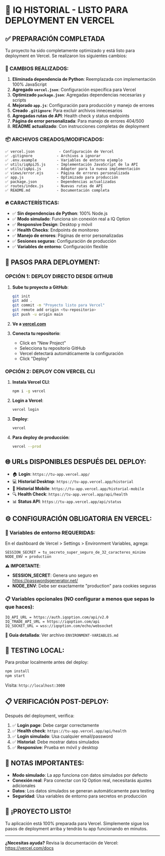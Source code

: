 # 🚀 IQ HISTORIAL - LISTO PARA DEPLOYMENT EN VERCEL

## ✅ PREPARACIÓN COMPLETADA

Tu proyecto ha sido completamente optimizado y está listo para deployment en Vercel. Se realizaron los siguientes cambios:

### 🔧 CAMBIOS REALIZADOS:

1. **Eliminada dependencia de Python**: Reemplazada con implementación 100% JavaScript
2. **Agregado `vercel.json`**: Configuración específica para Vercel
3. **Optimizado `package.json`**: Agregadas dependencias necesarias y scripts
4. **Mejorado `app.js`**: Configuración para producción y manejo de errores
5. **Creado `.gitignore`**: Para excluir archivos innecesarios
6. **Agregadas rutas de API**: Health check y status endpoints
7. **Página de error personalizada**: Para manejo de errores 404/500
8. **README actualizado**: Con instrucciones completas de deployment

### 📦 ARCHIVOS CREADOS/MODIFICADOS:

```
✅ vercel.json           - Configuración de Vercel
✅ .gitignore           - Archivos a ignorar
✅ .env.example         - Variables de entorno ejemplo
✅ utils/iqApiJS.js     - Implementación JavaScript de la API
✅ utils/iqApi.js       - Adapter para la nueva implementación
✅ views/error.ejs      - Página de errores personalizada
✅ app.js               - Optimizado para producción
✅ package.json         - Dependencias actualizadas
✅ routes/index.js      - Nuevas rutas de API
✅ README.md            - Documentación completa
```

### 🔥 CARACTERÍSTICAS:

- ✅ **Sin dependencias de Python**: 100% Node.js
- ✅ **Modo simulado**: Funciona sin conexión real a IQ Option
- ✅ **Responsive Design**: Desktop y móvil
- ✅ **Health Checks**: Endpoints de monitoreo
- ✅ **Manejo de errores**: Páginas de error personalizadas
- ✅ **Sesiones seguras**: Configuración de producción
- ✅ **Variables de entorno**: Configuración flexible

## 🚀 PASOS PARA DEPLOYMENT:

### OPCIÓN 1: DEPLOY DIRECTO DESDE GITHUB

1. **Sube tu proyecto a GitHub**:
   ```bash
   git init
   git add .
   git commit -m "Proyecto listo para Vercel"
   git remote add origin <tu-repositorio>
   git push -u origin main
   ```

2. **Ve a [vercel.com](https://vercel.com)**

3. **Conecta tu repositorio**:
   - Click en "New Project"
   - Selecciona tu repositorio GitHub
   - Vercel detectará automáticamente la configuración
   - Click "Deploy"

### OPCIÓN 2: DEPLOY CON VERCEL CLI

1. **Instala Vercel CLI**:
   ```bash
   npm i -g vercel
   ```

2. **Login a Vercel**:
   ```bash
   vercel login
   ```

3. **Deploy**:
   ```bash
   vercel
   ```

4. **Para deploy de producción**:
   ```bash
   vercel --prod
   ```

## 🌐 URLs DISPONIBLES DESPUÉS DEL DEPLOY:

- 🏠 **Login**: `https://tu-app.vercel.app/`
- 💻 **Historial Desktop**: `https://tu-app.vercel.app/historial`
- 📱 **Historial Mobile**: `https://tu-app.vercel.app/historial-mobile`
- 🔍 **Health Check**: `https://tu-app.vercel.app/api/health`
- 📊 **Status API**: `https://tu-app.vercel.app/api/status`

## ⚙️ CONFIGURACIÓN OBLIGATORIA EN VERCEL:

### 🔐 Variables de entorno REQUERIDAS:

En el dashboard de Vercel > Settings > Environment Variables, agrega:

```
SESSION_SECRET = tu_secreto_super_seguro_de_32_caracteres_minimo
NODE_ENV = production
```

**⚠️ IMPORTANTE**: 
- **SESSION_SECRET**: Genera uno seguro en https://passwordsgenerator.net/
- **NODE_ENV**: Debe ser exactamente "production" para cookies seguras

### 📋 Variables opcionales (NO configurar a menos que sepas lo que haces):
```
IQ_API_URL = https://auth.iqoption.com/api/v2.0
IQ_TRADE_API_URL = https://iqoption.com/api
IQ_SOCKET_URL = wss://iqoption.com/echo/websocket
```

**📖 Guía detallada**: Ver archivo `ENVIRONMENT-VARIABLES.md`

## 🧪 TESTING LOCAL:

Para probar localmente antes del deploy:

```bash
npm install
npm start
```

Visita: `http://localhost:3000`

## 📋 VERIFICACIÓN POST-DEPLOY:

Después del deployment, verifica:

1. ✅ **Login page**: Debe cargar correctamente
2. ✅ **Health check**: `https://tu-app.vercel.app/api/health`
3. ✅ **Login simulado**: Usa cualquier email/password
4. ✅ **Historial**: Debe mostrar datos simulados
5. ✅ **Responsive**: Prueba en móvil y desktop

## 🚨 NOTAS IMPORTANTES:

- **Modo simulado**: La app funciona con datos simulados por defecto
- **Conexión real**: Para conectar con IQ Option real, necesitarás ajustes adicionales
- **Datos**: Los datos simulados se generan automáticamente para testing
- **Seguridad**: Usa variables de entorno para secretos en producción

## 🎉 ¡PROYECTO LISTO!

Tu aplicación está 100% preparada para Vercel. Simplemente sigue los pasos de deployment arriba y tendrás tu app funcionando en minutos.

---

**¿Necesitas ayuda?** Revisa la documentación de Vercel: https://vercel.com/docs

